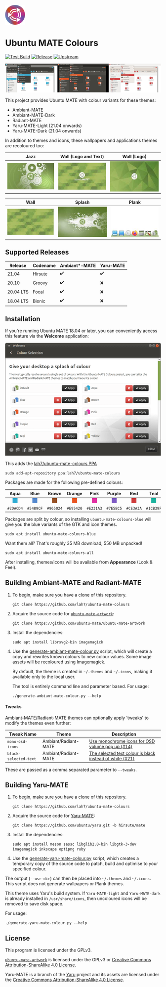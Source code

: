 
![Colourful Ubuntu MATE Logo](.github/readme/logo-small.png)

# Ubuntu MATE Colours

[![Test Build](https://github.com/lah7/ubuntu-mate-colours/workflows/Test%20Build/badge.svg?event=push)](https://github.com/lah7/ubuntu-mate-colours/actions?query=workflow%3A%22Test+Build%22)
[![Release](https://img.shields.io/github/release/lah7/ubuntu-mate-colours.svg)](https://github.com/lah7/ubuntu-mate-colours/releases)
[![Upstream](https://img.shields.io/github/release/ubuntu-mate/ubuntu-mate-artwork.svg?label=upstream)](https://github.com/ubuntu-mate/ubuntu-mate-artwork/releases)

![Screenshot of the 3 themes using custom colours](.github/readme/screenshot@2x.jpg)

This project provides Ubuntu MATE with colour variants for these themes:

* Ambiant-MATE
* Ambiant-MATE-Dark
* Radiant-MATE
* Yaru-MATE-Light (21.04 onwards)
* Yaru-MATE-Dark (21.04 onwards)

In addition to themes and icons, these wallpapers and applications themes
are recoloured too:

| Jazz                  | Wall (Logo and Text)              | Wall (Logo)     |
| :-------------------: | :-------------------------------: | :-------------: |
| ![](.github/readme/wall-jazz.jpg) | ![](.github/readme/wall-logo-text.jpg) | ![](.github/readme/wall-logo.jpg)

| Wall                  | Splash                            | Plank
| :-------------------: | :-------------------------------: | :-------------: |
| ![](.github/readme/wall.jpg) | ![](.github/readme/wall-splash.jpg) | ![](.github/readme/plank.jpg)


## Supported Releases

| Release   | Codename | Ambiant*-MATE | Yaru-MATE |
| --------- | -------- | ------------- | --------- |
| 21.04     | Hirsute  | ✔️            | ✔️
| 20.10     | Groovy   | ✔️            | ❌
| 20.04 LTS | Focal    | ✔️            | ❌
| 18.04 LTS | Bionic   | ✔️            | ❌


## Installation

If you're running Ubuntu MATE 18.04 or later, you can conveniently access this
feature via the **Welcome** application:

![Screenshot of Colour Selection in Ubuntu MATE Welcome](.github/readme/welcome.png)

This adds the [lah7/ubuntu-mate-colours PPA](https://launchpad.net/~lah7/+archive/ubuntu/ubuntu-mate-colours/)

    sudo add-apt-repository ppa:lah7/ubuntu-mate-colours

Packages are made for the following pre-defined colours:

| Aqua                  | Blue                  | Brown                  | Orange                  | Pink                  | Purple                  | Red                  | Teal                  | Yellow                  |
| :-------------------: | :-------------------: | :--------------------: | :---------------------: | :-------------------: | :---------------------: | :------------------: | :-------------------: | :---------------------: |
| ![](.github/readme/aqua.png) | ![](.github/readme/blue.png) | ![](.github/readme/brown.png) | ![](.github/readme/orange.png) | ![](.github/readme/pink.png) | ![](.github/readme/purple.png) | ![](.github/readme/red.png) | ![](.github/readme/teal.png) | ![](.github/readme/yellow.png) |
| `#2DACD4`             | `#5489CF`             | `#965024`              | `#E95420`               | `#E231A3`             | `#7E5BC5`               | `#CE3A3A`            | `#1CB39F`             | `#DFCA25`               |

Packages are split by colour, so installing `ubuntu-mate-colours-blue` will
give you the blue variants of the GTK and icon themes.

    sudo apt install ubuntu-mate-colours-blue

Want them all? That's roughly 35 MB download, 550 MB unpacked!

    sudo apt install ubuntu-mate-colours-all

After installing, themes/icons will be available from **Appearance** (Look & Feel).


## Building Ambiant-MATE and Radiant-MATE

1. To begin, make sure you have a clone of this repository.

       git clone https://github.com/lah7/ubuntu-mate-colours

1. Acquire the source code for [`ubuntu-mate-artwork`]:

       git clone https://github.com/ubuntu-mate/ubuntu-mate-artwork

1. Install the dependencies:

       sudo apt install librsvg2-bin imagemagick

1. Use the [generate-ambiant-mate-colour.py](generate-ambiant-mate-colour.py)
script, which will create a copy and rewrites known colours to new colour
values. Some image assets will be recoloured using Imagemagick.

    By default, the theme is created in `~/.themes` and `~/.icons`, making it
available only to the local user.

    The tool is entirely command line and parameter based. For usage:

       ./generate-ambiant-mate-colour.py --help

#### Tweaks

Ambiant-MATE/Radiant-MATE themes can optionally apply 'tweaks' to modify the
themes even further:

| Tweak Name             | Theme                | Description                  |
| ---------------------- | -------------------- | ---------------------------- |
| `mono-osd-icons`       | Ambiant/Radiant-MATE | [Use monochrome icons for OSD volume pop up (#14)](https://github.com/lah7/ubuntu-mate-colours/issues/14)
| `black-selected-text`  | Ambiant/Radiant-MATE | [The selected text colour is black instead of white (#21)](https://github.com/lah7/ubuntu-mate-colours/issues/21)

These are passed as a comma separated parameter to `--tweaks`.


## Building Yaru-MATE

1. To begin, make sure you have a clone of this repository.

       git clone https://github.com/lah7/ubuntu-mate-colours

1. Acquire the source code for [Yaru-MATE](https://github.com/ubuntu/yaru/tree/hirsute/mate):

       git clone https://github.com/ubuntu/yaru.git -b hirsute/mate

1. Install the dependencies:

       sudo apt install meson sassc libglib2.0-bin libgtk-3-dev imagemagick inkscape optipng ruby

1. Use the [generate-yaru-mate-colour.py](generate-yaru-mate-colour.py) script,
which creates a temporary copy of the source code to patch, build and optimise
to your specified colour.

The output (`--usr-dir`) can then be placed into `~/.themes` and `~/.icons`.
This script does not generate wallpapers or Plank themes.

This theme uses Yaru's build system. If `Yaru-MATE-light` and `Yaru-MATE-dark`
is already installed in `/usr/share/icons`, then uncoloured icons will be
removed to save disk space.

For usage:

    ./generate-yaru-mate-colour.py --help


## License

This program is licensed under the GPLv3.

[`ubuntu-mate-artwork`] is licensed under the GPLv3 or
[Creative Commons Attribution-ShareAlike 4.0 License].

Yaru-MATE is a branch of the [Yaru] project and its assets are licensed under
the [Creative Commons Attribution-ShareAlike 4.0 License].


[`ubuntu-mate-artwork`]: https://github.com/ubuntu-mate/ubuntu-mate-artwork
[Creative Commons Attribution-ShareAlike 4.0 License]: https://creativecommons.org/licenses/by-sa/4.0/
[Yaru]: https://github.com/ubuntu/yaru
